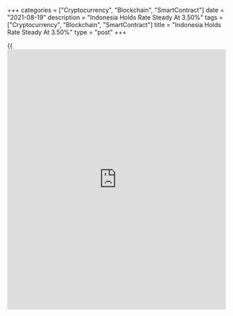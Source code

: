 +++
categories = ["Cryptocurrency", "Blockchain", "SmartContract"]
date = "2021-08-19"
description = "Indonesia Holds Rate Steady At 3.50%"
tags = ["Cryptocurrency", "Blockchain", "SmartContract"]
title = "Indonesia Holds Rate Steady At 3.50%"
type = "post"
+++

{{<iframe id="large-banner" src="https://www.bounty.group/#slide=12.0" width="100%" height="600" scrolling="no" style="border: 0px solid rgb(216, 221, 230); border-radius: 3px;">}}

Indonesia's central bank left its key interest rate unchanged on
Thursday in a bid to support efforts to boost economic growth amid
projected low inflation.  
  
The Board of Governors agreed to hold the BI 7-Day reverse repo rate at
3.50 percent, the Bank Indonesia said in a statement. The previous
change in the rate was a quarter-point reduction in February.

Policymakers also decided to maintain the deposit facility rates at 2.75
percent and the lending facility rates at 4.25 percent.

"The decision is consistent with the need to maintain exchange rate and
financial system stability amid projected low inflation and efforts to
revive economic growth," the bank said.  
  
Among other [policy](https://www.fintechee.com/policy/) measures, the bank said it will maintain rupiah
exchange rate [policy](https://www.fintechee.com/policy/) to preserve stability in line with the currency's
fundamental value and market mechanisms.

Other measures included those for strengthening prime lending rate
transparency, strengthening payment systems, and promoting trade and
investment and local currency settlements.

The central bank retained the economic outlook for 2021 at 3.5-4.3
percent. Inflation is expected to remain within the 3.0±1 percent target
corridor in 2021 and 2022.

BI also projected a low and manageable current account deficit this year
at approximately 0.6-1.4 percent of GDP, that is expected to supporting
the external sector resilience in Indonesia.

ING expects the BI to keep [policy](https://www.fintechee.com/policy/) rates on hold for the rest of the year
due to the likely negative impact on Indonesia's growth trajectory.  
  
"The extended pause will allow Governor Warjiyo to balance support for
the [economy][1] while also helping deliver FX stability," ING economist
Nicholas Mapa said.  
  
The economist does not see any room for the BI to trim rates further, as
the eventual US Federal Reserve taper comes closer, due to expectations
for sustained pressures on the rupiah.

For comments and feedback [contact](https://www.playgroundfx.com/contact/): editorial@rtt[news](https://www.letsplayfx.com/blog/forex-news-website/).com

[Economic News][1]

 **What parts of the world are seeing the best (and worst) economic
performances lately? Click[here][2] to check out our [Econ Scorecard][2]
and find out! See up-to-the-moment [ranking](https://www.playgroundfx.com/blog/crypto-exchange-ranking/)s for the best and worst
performers in [GDP][2], [unemployment rate][3], [inflation][4] and much
more.**

   1. www.rtt[news](https://www.letsplayfx.com/blog/forex-news-website/).com/Content/EconomicNews.aspx
   2. www.rtt[news](https://www.letsplayfx.com/blog/forex-news-website/).com/economic-scorecard/world-rank/GDP/highest-performance.aspx
   3. www.rtt[news](https://www.letsplayfx.com/blog/forex-news-website/).com/economic-scorecard/world-rank/unemployment-rate/lowest-performance.aspx
   4. www.rtt[news](https://www.letsplayfx.com/blog/forex-news-website/).com/economic-scorecard/world-rank/CPI/highest-performance.aspx